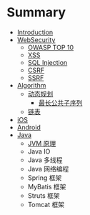# Summary

* [Introduction](README.md)
* [WebSecurity](chapter1.md)
  * [OWASP TOP 10](chapter1/owasp-top-10.md)
  * [XSS](chapter1/xss.md)
  * [SQL Injection](chapter1/sql-injection.md)
  * [CSRF](chapter1/csrf.md)
  * [SSRF](chapter1/ssrf.md)
* [Algorithm](algorithm.md)
  * [动态规划](algorithm/dong-tai-gui-hua.md)
    * [最长公共子序列](algorithm/dong-tai-gui-hua/zui-chang-gong-gong-zi-xu-lie.md)
  * [链表](algorithm/lian-biao.md)
* [iOS](ios.md)
* [Android](android.md)
* [Java](java.md)
  * [JVM 原理](java/jvm-yuan-li.md)
  * Java IO
  * Java 多线程
  * Java 网络编程
  * Spring 框架
  * MyBatis 框架
  * Struts 框架
  * Tomcat 框架

